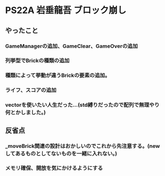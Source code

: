 # PS22A 岩垂龍吾 ブロック崩し

## やったこと

### GameManagerの追加、GameClear、GameOverの追加
### 列挙型でBrickの種類の追加
### 種類によって挙動が違うBrickの要素の追加。
### ライフ、スコアの追加
### vectorを使いたい人生だった…(std縛りだったので配列で無理やり何とかしました。)

## 反省点
### _moveBrick関連の設計はおかしいのでこれから先注意する。(newしてあるものとしてないものを一緒に入れない。)
### メモリ確保、開放を気にかけるようにする
